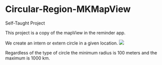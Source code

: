 # Circular-Region-MKMapView
Self-Taught Project


This project is a copy of the mapView in the reminder app.

We create an intern or extern circle in a given location.
![](https://media.giphy.com/media/ctg6wJQvIsfR72tcqf/giphy.gif)

Regardless of the type of circle the minimum radius is 100 meters and the maximum is 1000 km.

